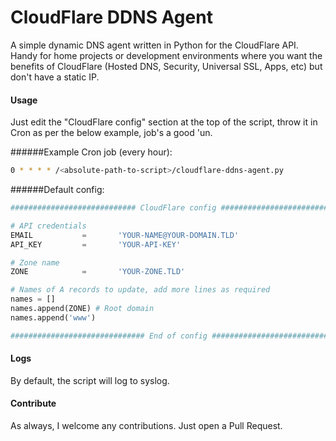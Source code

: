 # CloudFlare DDNS Agent

A simple dynamic DNS agent written in Python for the CloudFlare API. Handy for home projects or development environments where you want the benefits of CloudFlare (Hosted DNS, Security, Universal SSL, Apps, etc) but don't have a static IP.

#### Usage
Just edit the "CloudFlare config" section at the top of the script, throw it in Cron as per the below example, job's a good 'un.

######Example Cron job (every hour):
```bash
0 * * * * /<absolute-path-to-script>/cloudflare-ddns-agent.py
```
######Default config:
```python
############################ CloudFlare config ################################

# API credentials
EMAIL           =       'YOUR-NAME@YOUR-DOMAIN.TLD'
API_KEY         =       'YOUR-API-KEY'

# Zone name
ZONE            =       'YOUR-ZONE.TLD'

# Names of A records to update, add more lines as required
names = []
names.append(ZONE) # Root domain
names.append('www')

############################## End of config ##################################
```

#### Logs
By default, the script will log to syslog.

#### Contribute
As always, I welcome any contributions. Just open a Pull Request.
